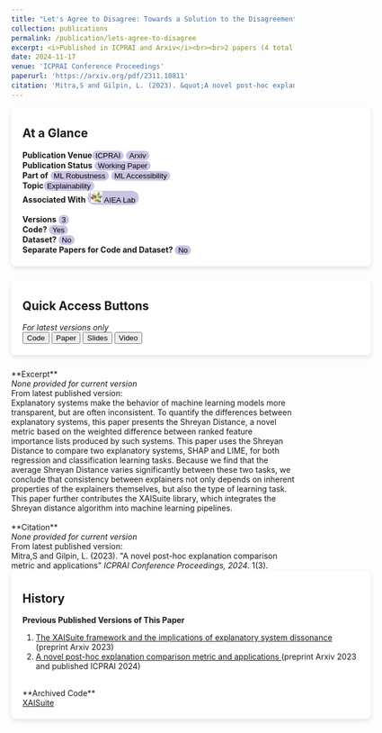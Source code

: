 ```yaml
---
title: "Let's Agree to Disagree: Towards a Solution to the Disagreement Problem in Explainability"
collection: publications
permalink: /publication/lets-agree-to-disagree
excerpt: <i>Published in ICPRAI and Arxiv</i><br><br>2 papers (4 total versioned papers). <br> Explanatory systems give us a peek under the hood of blackbox ML models. This collection encompasses my work analyzing differences between explanatory systems, quantifying these differences, and integrating the resulting metrics into machine learning pipelines.<br><br><button>Code</button> <button>Paper</button> <button>Slides</button> <button>Video</button>
date: 2024-11-17
venue: 'ICPRAI Conference Proceedings'
paperurl: 'https://arxiv.org/pdf/2311.10811'
citation: 'Mitra,S and Gilpin, L. (2023). &quot;A novel post-hoc explanation comparison metric and applications&quot; <i>ICPRAI Conference Proceedings, 2024</i>. 1(3).'
---
```

<div style="background-color: white; box-shadow: 0 4px 8px rgba(0, 0, 0, 0.1); padding: 20px; padding-top: 4px; border-radius: 8px; min-width:600px;margin-bottom: 25px">
<h2>At a Glance</h2>
<b>Publication Venue</b><button style='border-radius:12px;background-color:rgb(203, 195, 227);border:none'> ICPRAI</button> <button style='border-radius:12px;background-color:rgb(203, 195, 227);border:none'> Arxiv </button><br>
<b>Publication Status</b> <button style='border-radius:12px;background-color:rgb(203, 195, 227);border:none'> Working Paper </button> <br> <b>Part of</b> <button style='border-radius:12px;background-color:rgb(203, 195, 227);border:none'>ML Robustness</button> <button style='border-radius:12px;background-color:rgb(203, 195, 227);border:none'>ML Accessibility</button> <br> <b>Topic</b><button style='border-radius:12px;background-color:rgb(203, 195, 227);border:none'> Explainability </button><br><b>Associated With</b> <button onclick="location.href='http://aiea-lab.github.io'" style='border-radius:12px;background-color:rgb(203, 195, 227);border:none'> <img src='../files/AIEALogo.png' style='height:20px;'/>  AIEA Lab</button>
<br>
<br>
<b>Versions </b>
<button style='border-radius:12px;background-color:rgb(203, 195, 227);border:none'>3</button><br>
<b>Code? </b><button style='border-radius:12px;background-color:rgb(203, 195, 227);border:none'> Yes </button><br>
<b>Dataset? </b><button style='border-radius:12px;background-color:rgb(203, 195, 227);border:none'> No </button><br>
<b>Separate Papers for Code and Dataset? </b><button style='border-radius:12px;background-color:rgb(203, 195, 227);border:none'> No </button>
</div>
<div style="background-color: white; box-shadow: 0 4px 8px rgba(0, 0, 0, 0.1); padding: 20px; padding-top: 4px; border-radius: 8px; min-width:600px;margin-bottom: 25px">
<h2>Quick Access Buttons </h2>
<i>For latest versions only</i>
<br>
<button>Code</button> <button>Paper</button> <button>Slides</button> <button>Video</button></div>
**Excerpt**
<br>
<i>None provided for current version</i>
<br>
From latest published version:
<br>Explanatory systems make the behavior of machine learning models more transparent, but are often inconsistent. To quantify the differences between explanatory systems, this paper presents the Shreyan Distance, a novel metric based on the weighted difference between ranked feature importance lists produced by such systems. This paper uses the Shreyan Distance to compare two explanatory systems, SHAP and LIME, for both regression and classification learning tasks. Because we find that the average Shreyan Distance varies significantly between these two tasks, we conclude that consistency between explainers not only depends on inherent properties of the explainers themselves, but also the type of learning task. This paper further contributes the XAISuite library, which integrates the Shreyan distance algorithm into machine learning pipelines. <br><br>
**Citation**
<br>
<i>None provided for current version</i>
<br>
From latest published version:
<br>Mitra,S and Gilpin, L. (2023). &quot;A novel post-hoc explanation comparison metric and applications&quot; <i>ICPRAI Conference Proceedings, 2024</i>. 1(3). <br>
<div style="background-color: white; box-shadow: 0 4px 8px rgba(0, 0, 0, 0.1); padding: 20px; padding-top: 8px; border-radius: 8px; min-width:600px;margin-bottom: 25px">
<h2> History </h2>
<b>Previous Published Versions of This Paper</b>
<ol>
<li>
<u>The XAISuite framework and the implications of explanatory system dissonance </u> (preprint Arxiv 2023) <br> </li>
<li> <u> A novel post-hoc explanation comparison metric and applications </u> (preprint Arxiv 2023 and published ICPRAI 2024) </li> </ol><br>
**Archived Code** <br> <a href="github.com/11301858/XAISuite"> XAISuite </a>
</div>
